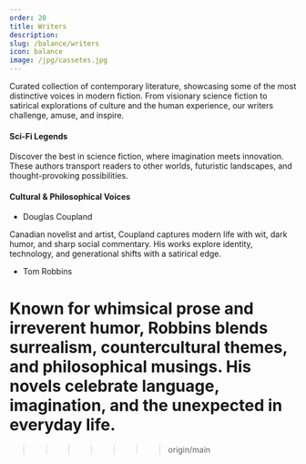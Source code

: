 ```yaml
---
order: 20
title: Writers
description: 
slug: /balance/writers
icon: balance
image: /jpg/cassetes.jpg
---
```


Curated collection of contemporary literature, showcasing some of the most distinctive voices in modern fiction. From visionary science fiction to satirical explorations of culture and the human experience, our writers challenge, amuse, and inspire.

#### Sci-Fi Legends

Discover the best in science fiction, where imagination meets innovation. These authors transport readers to other worlds, futuristic landscapes, and thought-provoking possibilities.

#### Cultural & Philosophical Voices

- Douglas Coupland

Canadian novelist and artist, Coupland captures modern life with wit, dark humor, and sharp social commentary. His works explore identity, technology, and generational shifts with a satirical edge.

- Tom Robbins

# Known for whimsical prose and irreverent humor, Robbins blends surrealism, countercultural themes, and philosophical musings. His novels celebrate language, imagination, and the unexpected in everyday life.

> > > > > > > origin/main

